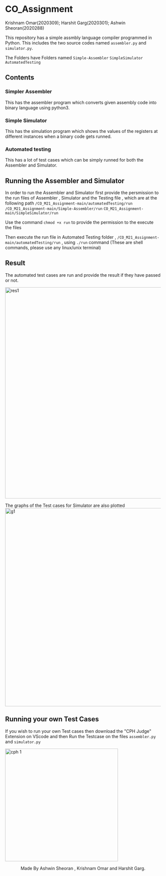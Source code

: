 # CO_Assignment
Krishnam Omar(2020309); Harshit Garg(2020301); Ashwin Sheoran(2020288)

This repository has a simple assmbly language compiler programmed in Python. 
This includes the two source codes named `assembler.py` and `simulator.py`.

The Folders have Folders named `Simple-Assembler` `SimpleSimulator` `AutomatedTesting`

## Contents

### Simpler Assembler
This has the assembler program which converts given assembly code into binary language using python3.

### Simple Simulator
This has the simulation program which shows the values of the registers at different instances when a binary code gets runned.

### Automated testing
This has a lot of test cases which can be simply runned for both the Assembler and Simulator. 

## Running the Assembler and Simulator
In order to run the Assembler and Simulator first provide the persmission to the run files of Assembler , Simulator and the Testing file , which are at the following path
`/CO_M21_Assignment-main/automatedTesting/run`
`/CO_M21_Assignment-main/Simple-Assembler/run`
`CO_M21_Assignment-main/SimpleSimulator/run`

Use the command  `chmod +x run` to provide the permission to the execute the files

Then execute the run file in Automated Testing folder , `/CO_M21_Assignment-main/automatedTesting/run` , using `./run` command 
(These are shell commands, please use any linux/unix terminal)

## Result 
The automated test cases are run and provide the result if they have passed or not.


<img width="684" alt="res1" src="https://user-images.githubusercontent.com/88393756/149878052-4030b288-b724-49a5-9bde-62cacfd547d9.png">


The graphs of the Test cases for Simulator are also plotted
<img width="642" alt="g1" src="https://user-images.githubusercontent.com/88393756/149878120-2807a2a4-2720-4843-81b4-52c2cf80b0c3.png">

## Running your own Test Cases
If you wish to run your own Test cases then download the "CPH Judge" Extension on VScode and then Run the Testcase on the files 
`assembler.py` and `simulator.py`

<img width="365" alt="cph 1" src="https://user-images.githubusercontent.com/88393756/149878654-22cda235-3a7c-4f5e-8310-f415efb55244.png">

<p align="center">
  Made By Ashwin Sheoran , Krishnam Omar and Harshit Garg.
